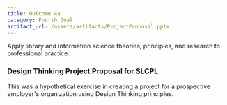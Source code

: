 ```yaml
---
title: Outcome 4a
category: Fourth Goal
artifact_url: /assets/artifacts/ProjectProposal.pptx
---
```

Apply library and information science theories, principles, and research to professional practice.
### **Design Thinking Project Proposal for SLCPL** ###
This was a hypothetical exercise in creating a project for a prospective employer's organization using Design Thinking principles.
